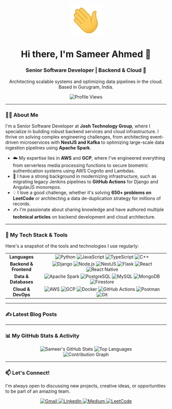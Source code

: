 <div align="center">
  <img src="https://raw.githubusercontent.com/ABSphreak/ABSphreak/master/gifs/Hi.gif" width="100"/>
  <h1>Hi there, I'm Sameer Ahmed 👋</h1>
  <h3>Senior Software Developer | Backend & Cloud 🚀</h3>
  <p>Architecting scalable systems and optimizing data pipelines in the cloud. Based in Gurugram, India.</p>
</div>

<div align="center">
  <img src="https://komarev.com/ghpvc/?username=sameerahmed56&label=PROFILE+VIEWS&color=blueviolet&style=for-the-badge" alt="Profile Views"/>
</div>

---

### 👨‍💻 About Me

I'm a Senior Software Developer at **Josh Technology Group**, where I specialize in building robust backend services and cloud infrastructure. I thrive on solving complex engineering challenges, from architecting event-driven microservices with **NestJS and Kafka** to optimizing large-scale data ingestion pipelines using **Apache Spark**.

- ☁️ My expertise lies in **AWS** and **GCP**, where I've engineered everything from serverless media processing functions to secure biometric authentication systems using AWS Cognito and Lambdas.
- 🔄 I have a strong background in modernizing infrastructure, such as migrating legacy Jenkins pipelines to **GitHub Actions** for Django and AngularJS monorepos.
- 💡 I love a good challenge, whether it's solving **650+ problems on LeetCode** or architecting a data de-duplication strategy for millions of records.
- ✍️ I'm passionate about sharing knowledge and have authored multiple **technical articles** on backend development and cloud architecture.

---

### 🚀 My Tech Stack & Tools

Here's a snapshot of the tools and technologies I use regularly:

<table width="100%">
  <tr>
    <td align="center" width="20%">
      <strong>Languages</strong>
    </td>
    <td align="center">
      <img src="https://img.shields.io/badge/Python-3776AB?style=for-the-badge&logo=python&logoColor=white" alt="Python" />
      <img src="https://img.shields.io/badge/JavaScript-F7DF1E?style=for-the-badge&logo=javascript&logoColor=black" alt="JavaScript" />
      <img src="https://img.shields.io/badge/TypeScript-3178C6?style=for-the-badge&logo=typescript&logoColor=white" alt="TypeScript" />
      <img src="https://img.shields.io/badge/C%2B%2B-00599C?style=for-the-badge&logo=c%2B%2B&logoColor=white" alt="C++" />
    </td>
  </tr>
  <tr>
    <td align="center">
      <strong>Backend & Frontend</strong>
    </td>
    <td align="center">
      <img src="https://img.shields.io/badge/Django-092E20?style=for-the-badge&logo=django&logoColor=white" alt="Django" />
      <img src="https://img.shields.io/badge/Node.js-339933?style=for-the-badge&logo=nodedotjs&logoColor=white" alt="Node.js" />
      <img src="https://img.shields.io/badge/NestJS-E0234E?style=for-the-badge&logo=nestjs&logoColor=white" alt="NestJS" />
      <img src="https://img.shields.io/badge/Flask-000000?style=for-the-badge&logo=flask&logoColor=white" alt="Flask" />
      <img src="https://img.shields.io/badge/React-61DAFB?style=for-the-badge&logo=react&logoColor=black" alt="React" />
      <img src="https://img.shields.io/badge/React_Native-61DAFB?style=for-the-badge&logo=react&logoColor=black" alt="React Native" />
    </td>
  </tr>
    <tr>
    <td align="center">
      <strong>Data & Databases</strong>
    </td>
    <td align="center">
      <img src="https://img.shields.io/badge/Apache_Spark-E25A1C?style=for-the-badge&logo=apache-spark&logoColor=white" alt="Apache Spark" />
      <img src="https://img.shields.io/badge/PostgreSQL-4169E1?style=for-the-badge&logo=postgresql&logoColor=white" alt="PostgreSQL" />
      <img src="https://img.shields.io/badge/MySQL-4479A1?style=for-the-badge&logo=mysql&logoColor=white" alt="MySQL" />
      <img src="https://img.shields.io/badge/MongoDB-47A248?style=for-the-badge&logo=mongodb&logoColor=white" alt="MongoDB" />
      <img src="https://img.shields.io/badge/Firestore-FFCA28?style=for-the-badge&logo=firebase&logoColor=black" alt="Firestore" />
    </td>
  </tr>
  <tr>
    <td align="center">
      <strong>Cloud & DevOps</strong>
    </td>
    <td align="center">
      <img src="https://img.shields.io/badge/Amazon_AWS-232F3E?style=for-the-badge&logo=amazon-aws&logoColor=white" alt="AWS" />
      <img src="https://img.shields.io/badge/Google_Cloud-4285F4?style=for-the-badge&logo=google-cloud&logoColor=white" alt="GCP" />
      <img src="https://img.shields.io/badge/Docker-2496ED?style=for-the-badge&logo=docker&logoColor=white" alt="Docker" />
      <img src="https://img.shields.io/badge/GitHub_Actions-2088FF?style=for-the-badge&logo=github-actions&logoColor=white" alt="GitHub Actions" />
      <img src="https://img.shields.io/badge/Postman-FF6C37?style=for-the-badge&logo=postman&logoColor=white" alt="Postman" />
      <img src="https://img.shields.io/badge/Git-F05032?style=for-the-badge&logo=git&logoColor=white" alt="Git" />
    </td>
  </tr>
</table>

---

### ✍️ Latest Blog Posts
<!-- BLOG-POST-LIST:START -->
<!-- BLOG-POST-LIST:END -->

---

### 📊 My GitHub Stats & Activity

<div align="center">
  <img src="https://github-readme-stats.vercel.app/api?username=sameerahmed56&show_icons=true&theme=tokyonight&rank_icon=github&hide_border=true&include_all_commits=true" alt="Sameer's GitHub Stats" />
  <img src="https://github-readme-stats.vercel.app/api/top-langs/?username=sameerahmed56&layout=compact&theme=tokyonight&hide_border=true" alt="Top Languages" />
  <br/>
  <img src="https://github-readme-activity-graph.vercel.app/graph?username=sameerahmed56&theme=tokyonight&hide_border=true" alt="Contribution Graph" />
</div>

---

### 📫 Let's Connect!

I'm always open to discussing new projects, creative ideas, or opportunities to be part of an amazing team.

<div align="center">
  <a href="mailto:samahmed78656@gmail.com">
    <img src="https://img.shields.io/badge/Gmail-D14836?style=for-the-badge&logo=gmail&logoColor=white" alt="Gmail"/>
  </a>
  <a href="https://www.linkedin.com/in/sameer-ahmed56/">
    <img src="https://img.shields.io/badge/LinkedIn-0A66C2?style=for-the-badge&logo=linkedin&logoColor=white" alt="LinkedIn"/>
  </a>
  <a href="https://medium.com/@sameerahmed56">
    <img src="https://img.shields.io/badge/Medium-12100E?style=for-the-badge&logo=medium&logoColor=white" alt="Medium"/>
  </a>
  <a href="https://leetcode.com/sameerahmed56/">
    <img src="https://img.shields.io/badge/LeetCode-FFA116?style=for-the-badge&logo=leetcode&logoColor=black" alt="LeetCode"/>
  </a>
</div>